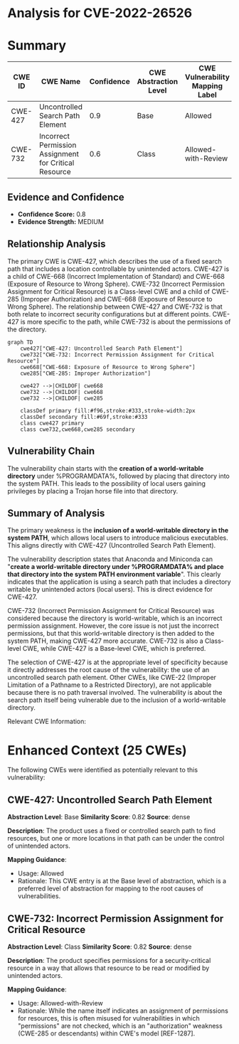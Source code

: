 # Analysis for CVE-2022-26526

# Summary
| CWE ID | CWE Name | Confidence | CWE Abstraction Level | CWE Vulnerability Mapping Label | CWE-Vulnerability Mapping Notes |
|---|---|---|---|---|---|
| CWE-427 | Uncontrolled Search Path Element | 0.9 | Base | Allowed | Primary CWE |
| CWE-732 | Incorrect Permission Assignment for Critical Resource | 0.6 | Class | Allowed-with-Review | Secondary Candidate |

## Evidence and Confidence

*   **Confidence Score:** 0.8
*   **Evidence Strength:** MEDIUM

## Relationship Analysis
The primary CWE is CWE-427, which describes the use of a fixed search path that includes a location controllable by unintended actors. CWE-427 is a child of CWE-668 (Incorrect Implementation of Standard) and CWE-668 (Exposure of Resource to Wrong Sphere). CWE-732 (Incorrect Permission Assignment for Critical Resource) is a Class-level CWE and a child of CWE-285 (Improper Authorization) and CWE-668 (Exposure of Resource to Wrong Sphere). The relationship between CWE-427 and CWE-732 is that both relate to incorrect security configurations but at different points. CWE-427 is more specific to the path, while CWE-732 is about the permissions of the directory.

```mermaid
graph TD
    cwe427["CWE-427: Uncontrolled Search Path Element"]
    cwe732["CWE-732: Incorrect Permission Assignment for Critical Resource"]
    cwe668["CWE-668: Exposure of Resource to Wrong Sphere"]
    cwe285["CWE-285: Improper Authorization"]

    cwe427 -->|CHILDOF| cwe668
    cwe732 -->|CHILDOF| cwe668
    cwe732 -->|CHILDOF| cwe285

    classDef primary fill:#f96,stroke:#333,stroke-width:2px
    classDef secondary fill:#69f,stroke:#333
    class cwe427 primary
    class cwe732,cwe668,cwe285 secondary
```

## Vulnerability Chain
The vulnerability chain starts with the **creation of a world-writable directory** under %PROGRAMDATA%, followed by placing that directory into the system PATH. This leads to the possibility of local users gaining privileges by placing a Trojan horse file into that directory.

## Summary of Analysis
The primary weakness is the **inclusion of a world-writable directory in the system PATH**, which allows local users to introduce malicious executables. This aligns directly with CWE-427 (Uncontrolled Search Path Element).

The vulnerability description states that Anaconda and Miniconda can "**create a world-writable directory under %PROGRAMDATA% and place that directory into the system PATH environment variable**". This clearly indicates that the application is using a search path that includes a directory writable by unintended actors (local users). This is direct evidence for CWE-427.

CWE-732 (Incorrect Permission Assignment for Critical Resource) was considered because the directory is world-writable, which is an incorrect permission assignment. However, the core issue is not just the incorrect permissions, but that this world-writable directory is then added to the system PATH, making CWE-427 more accurate. CWE-732 is also a Class-level CWE, while CWE-427 is a Base-level CWE, which is preferred.

The selection of CWE-427 is at the appropriate level of specificity because it directly addresses the root cause of the vulnerability: the use of an uncontrolled search path element. Other CWEs, like CWE-22 (Improper Limitation of a Pathname to a Restricted Directory), are not applicable because there is no path traversal involved. The vulnerability is about the search path itself being vulnerable due to the inclusion of a world-writable directory.

Relevant CWE Information:

# Enhanced Context (25 CWEs)
The following CWEs were identified as potentially relevant to this vulnerability:

## CWE-427: Uncontrolled Search Path Element
**Abstraction Level**: Base
**Similarity Score**: 0.82
**Source**: dense

**Description**:
The product uses a fixed or controlled search path to find resources, but one or more locations in that path can be under the control of unintended actors.

**Mapping Guidance**:
- Usage: Allowed
- Rationale: This CWE entry is at the Base level of abstraction, which is a preferred level of abstraction for mapping to the root causes of vulnerabilities.

## CWE-732: Incorrect Permission Assignment for Critical Resource
**Abstraction Level**: Class
**Similarity Score**: 0.82
**Source**: dense

**Description**:
The product specifies permissions for a security-critical resource in a way that allows that resource to be read or modified by unintended actors.

**Mapping Guidance**:
- Usage: Allowed-with-Review
- Rationale: While the name itself indicates an assignment of permissions for resources, this is often misused for vulnerabilities in which "permissions" are not checked, which is an "authorization" weakness (CWE-285 or descendants) within CWE's model [REF-1287].